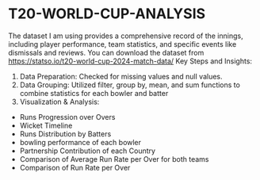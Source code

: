 # T20-WORLD-CUP-ANALYSIS
The dataset I am using provides a comprehensive record of the innings, including player performance, team statistics, and specific events like dismissals and reviews. You can download the dataset from https://statso.io/t20-world-cup-2024-match-data/
Key Steps and Insights:

1. Data Preparation: Checked for missing values and null values.
2. Data Grouping: Utilized filter, group by, mean, and sum functions to combine statistics for each bowler and batter
3. Visualization & Analysis:
- Runs Progression over Overs
- Wicket Timeline
- Runs Distribution by Batters
- bowling performance of each bowler
- Partnership Contribution of each Country
- Comparison of Average Run Rate per Over for both teams
- Comparison of Run Rate per Over

